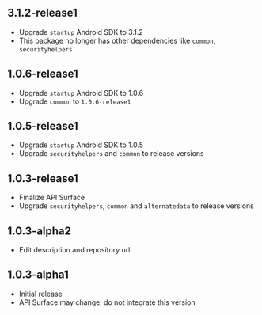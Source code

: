 ## 3.1.2-release1

* Upgrade `startup` Android SDK to 3.1.2
* This package no longer has other dependencies like `common`, `securityhelpers`

## 1.0.6-release1

* Upgrade `startup` Android SDK to 1.0.6
* Upgrade `common` to `1.0.6-release1`

## 1.0.5-release1

* Upgrade `startup` Android SDK to 1.0.5
* Upgrade `securityhelpers` and `common` to release versions

## 1.0.3-release1

* Finalize API Surface
* Upgrade `securityhelpers`, `common` and `alternatedata` to release versions

## 1.0.3-alpha2

* Edit description and repository url

## 1.0.3-alpha1

* Initial release
* API Surface may change, do not integrate this version
